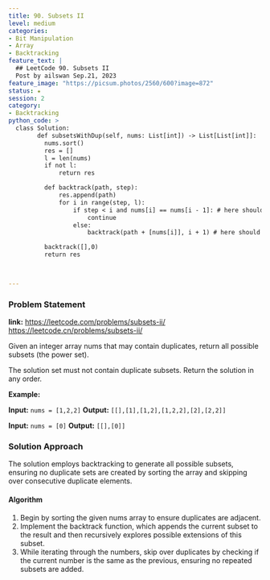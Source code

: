 ```yaml
---
title: 90. Subsets II
level: medium
categories:
- Bit Manipulation
- Array
- Backtracking
feature_text: |
  ## LeetCode 90. Subsets II
  Post by ailswan Sep.21, 2023
feature_image: "https://picsum.photos/2560/600?image=872"
status: ★
session: 2
category:
- Backtracking
python_code: >
  class Solution:
        def subsetsWithDup(self, nums: List[int]) -> List[List[int]]:
          nums.sort()
          res = []
          l = len(nums)
          if not l:
              return res

          def backtrack(path, step):
              res.append(path)
              for i in range(step, l):
                  if step < i and nums[i] == nums[i - 1]: # here should be step < i and nums[i] == nums[i - 1]
                      continue
                  else:
                      backtrack(path + [nums[i]], i + 1) # here should be nums[i] and i + 1

          backtrack([],0)
          return res


   
---
```


### Problem Statement
**link:**
https://leetcode.com/problems/subsets-ii/
https://leetcode.cn/problems/subsets-ii/


Given an integer array nums that may contain duplicates, return all possible 
subsets
 (the power set).

The solution set must not contain duplicate subsets. Return the solution in any order.

**Example:**

**Input:** `nums = [1,2,2]`
**Output:** `[[],[1],[1,2],[1,2,2],[2],[2,2]]`

**Input:** `nums = [0]`
**Output:** `[[],[0]]`


### Solution Approach
The solution employs backtracking to generate all possible subsets, ensuring no duplicate sets are created by sorting the array and skipping over consecutive duplicate elements.
 
#### Algorithm
1. Begin by sorting the given nums array to ensure duplicates are adjacent.
2. Implement the backtrack function, which appends the current subset to the result and then recursively explores possible extensions of this subset.
3. While iterating through the numbers, skip over duplicates by checking if the current number is the same as the previous, ensuring no repeated subsets are added.
